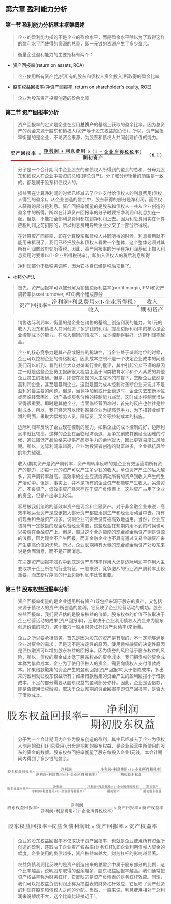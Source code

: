 





## 第六章 盈利能力分析
### 第一节 盈利能力分析基本框架概述
> 企业的盈利能力指的不是企业的盈余水平，而是盈余水平除以为了取得这样的盈利水平而使得的资源的总量，即一元钱的资源产生了多少盈余。

> 衡量企业盈利能力的主要指标有两个：
- 资产回报率(return on assets, ROA)
> 企业使用所有资产(包括所有的股东和债权人资金投入)所取得的盈余比率

- 股东权益回报率(净资产回报率, return on shareholder's equity, ROE)
> 企业为股东资产投资创造的盈余比率

### 第二节 资产回报率分析
> 资产回报率的定义是企业在应用**总资产**的基础上获取的盈余比率。因为总资产的资金来源于股东和债权人(资产等于股东权益加负债)，所以，资产回报率衡量的是企业，不论资金来源，为股东和债权人共同创建价值的能力。

![](assets/markdown-img-paste-20180529153900760.png)

> 分子是一个会计期间中企业股东的和债权人所得到的盈余的总和，分母为股东和债权人在企业中投资的总和(即总资产)。分子和分母衡量的范围是一致的，都是属于股东和债权人的。

> 损益表在计算净利润的时候已经减去了企业支付给债权人的利息费用(债权人得到的盈余)。从企业创造的盈余中，股东获得的部分是净利润，而债权人获得的部分是利息。资产回报率衡量的是股东和债权人一共从企业创造的盈余中的所得，所以在计算资产回报率的分子时要把净利润和利息加在一起。但是，不能把全部利息费用都加到净利润上去。因为利息费用实在计算应税利润之前扣除的，所以利息费用导致企业少交了一部分所得税。

> 在计算资产回报率，即在计算股东和债权人共同所得的时候，利息费用就不能用来抵税了。我们已经把股东和债权人看做一个整体，这个整体必须对其所有利润向政府交所得税。因此，资产回报率的分子在净利润基础上加入利息费用时要乘以(1-企业所得税税率)，即加入债权人的税后利息所得

> 净利润部分不做税务调整，因为它本身已经是税后项目了。

- 杜邦分析法
> 首先，资产回报率可以被分解为销售边际利益率(profit margin, PM)和资产周转率(asset turnover, ATO)两个组成部分
![](assets/markdown-img-paste-2018052916194915.png)

> 销售边际利润率，衡量的是企业在销售的基础上创造利润的能力。每1元的收入为股东和债权人共同创造了多少钱的利润。提高边际利润率的核心是企业控制成本的能力。在收入相同的情况下，成本控制得越好，边际利润率越高。

> 企业的核心竞争力是其产品或服务的稀缺性，当企业处于垄断地位的时候，企业可以控制企业的价格制定，因此成本控制不是一个决定企业成本的问题我们可以听到、看到社会大众对垄断行业的批评，其中引起公众不满的原因之一就是这些企业员工报酬很大程度上高于同类教育水平和个人素质的其他企业员工的报酬。但是，即使在高昂的人工成本的前提下，垄断企业依然是高利润企业，甚至是暴利企业。这就是因为成本控制对垄断企业来说并不是盈利的最主要的问题。但是，当竞争加剧或行业衰退时，企业失去垄断地位或面临经营困难，对产品或服务价格的控制能力减弱，这时成本控制就很快显得很重要。即时是其他企业，当面临经营困难时，首先的反应也往往是控制成本，所以，我们经常可以读到某某企业为提高竞争力，为了扭转业绩下滑的局面，采取大幅裁剪人员，降低员工奖金等控制成本的措施。

> 边际利润率反映了企业现在控制的能力。如果企业的成本控制的好，边际利润率就比较高。这样的企业在面临经济衰退、竞争加剧或其他经营困难的时候，通过降低产品价格来提供产品竞争力的余地就大，因此更容易度过风险期。所以，边际利润率越高，企业为投资者创造的财富越多，企业抵抗风险的能力越强。

> 收入/期初资产是资产周转率，资产周转率反映的是企业有效运营期所有资产的能力，即每一元的资产可以产生多少钱的收入。单位资产产生的后入越多，资产周转率越高。高效率的企业应该能调动所有的资产到收入产生的生产活动中。但是，事实上，并不是所有的企业资产都能够产生收入。呆滞资产、不良资产、低效率资产经常存在于资产负债表上。这些资产占用了企业的资金，但是产出率比较低。

> 容易被我们忽略的低效率资产是现金和金融资产。对于非金融企业来说，高效率地运营资产是应该把大部分资产都应用到生产和经营活动当中去。持有的现金和金融资产过多，说明企业的资金没有被高效地运用。当然，企业应该持有一定数额的现金以备经营需要，这些现金在短期内用不到的时候也可以投资在金融资产上。但是，超过这个合适额度的现金或金融资产则是资源的浪费，因为现金不产生回报，而非金融企业也不具有通过交易金融资产来产生更高价值的优势。所以，企业长期持有大量的现金或金融资产对股东来说是负面消息，而不是正面消息。

> 在决定资产回报率过程中到底是资产周转率作用大还是边际利润率作用大主要取决于企业所在的行业特征，一般来说，竞争激烈的行业资产周转率比较重要，而垄断程序高的行业边际利润率比较重要。

### 第三节 股东权益回报率分析
> 资产回报率衡量的是企业运用所有资产(既包括来源于股东的资产，又包括来源于债权人的资产)所创造的盈利，它反映了企业经营活动的成功。股东权益回报率，我们要评估的是股东权益的价值。股东权益的价值不仅取决于企业经营活动的成果(资产回报率)，还取决于企业利用债权人资金来为股东创造价值的能力，这个能力一般用财务杠杆(资产负债率)来衡量。

> 企业之所以要承担债务，首先是因为股东的资产是有限的，不一定能够满足企业对资金的需求；但是这不是决定性的原因。使用债权融资的决定性原因是债权融资可以增加股东权益的回报率。因为债券的风险低于股东权益的风险，所以，债权的资金成本低于股东权益的资金成本。我们把债权的资金成本称为借款成本，企业为了使用债权人的资金，需要向债权人支付借款成本。如果借款融集的资金产生的盈利回报(资产回报率)大于借款成本，多出来的盈利就归股东权益所有；如果借款融集的资金产生的盈利回报小于借款成本，不足的部分需要从股东权益的盈利部分弥补。因此，企业是否借款，即是否使用债权融资，取决于企业预期的资金回报率即资产回报率，是否大于借款成本。

![股东权益回报率01](assets/markdown-img-paste-20180530092740498.png)

> 分子为一个会计期间内企业为股东创造的盈利，其中已经减去了企业为债权人创造的盈利(利息费用),分母是期初的股东权益，是企业经营中所使用的股东的资金的数额。股东权益回报率衡量了股东每投入企业1元钱，本会计期间内得到了多少钱的盈余。

![股东权益回报率02](assets/markdown-img-paste-20180530093317473.png)

![股东权益回报率03](assets/markdown-img-paste-20180530093539157.png)

![股东权益回报率04](assets/markdown-img-paste-20180530093714639.png)

![股东权益回报率05](assets/markdown-img-paste-20180530093818825.png)

> 企业的股东权益回报率不仅取决于资产回报率，也就是企业使用所有资金所创造的盈利，还取决于企业资产权益率(财务杠杆),即企业利用债权人资金的幅度。企业使用的负债越多，资产权益率越大，财务杠杆的影响越显著。

> 权益负债利润比反映的是资产创造出来的总盈余中属于股东部分的比例，这个比率越高，说明股东取得的盈余越多，股东权益回报率越高。我们通常把资产权益率称为财务杠杆，它反映的是资产负债表的财务杠杆效应。同理，我们可以把权益负债利润比称为损益表的财务杠杆效应，它反映了资产创造的利润在股东和债权人之间的分配。当然，一般来说，利息费用相对于总利润来说额度不大，这个比率比较接近于1。
